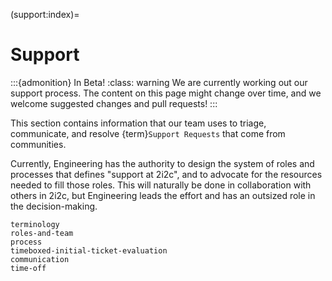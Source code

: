 (support:index)=
# Support

:::{admonition} In Beta!
:class: warning
We are currently working out our support process.
The content on this page might change over time, and we welcome suggested changes and pull requests!
:::

This section contains information that our team uses to triage, communicate, and
resolve {term}`Support Requests` that come from communities.

Currently, Engineering has the authority to design the system of roles and
processes that defines "support at 2i2c", and to advocate for the resources
needed to fill those roles. This will naturally be done in collaboration with
others in 2i2c, but Engineering leads the effort and has an outsized role in the
decision-making.

```{toctree}
terminology
roles-and-team
process
timeboxed-initial-ticket-evaluation
communication
time-off
```
